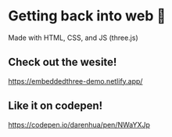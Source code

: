 # Getting back into web 🎈

Made with HTML, CSS, and JS (three.js)

## Check out the wesite!

https://embeddedthree-demo.netlify.app/

## Like it on codepen!

https://codepen.io/darenhua/pen/NWaYXJp
